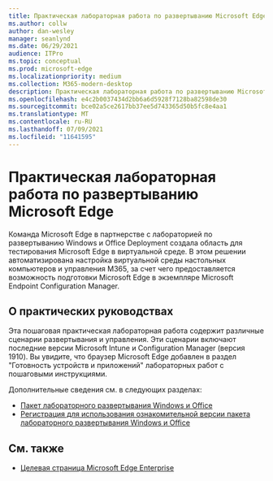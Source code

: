 ```yaml
---
title: Практическая лабораторная работа по развертыванию Microsoft Edge
ms.author: collw
author: dan-wesley
manager: seanlynd
ms.date: 06/29/2021
audience: ITPro
ms.topic: conceptual
ms.prod: microsoft-edge
ms.localizationpriority: medium
ms.collection: M365-modern-desktop
description: Практическая лабораторная работа по развертыванию Microsoft Edge
ms.openlocfilehash: e4c2b0037434d2bb6a6d5928f7128ba82598de30
ms.sourcegitcommit: bce02a5ce2617bb37ee5d743365d50b5fc8e4aa1
ms.translationtype: MT
ms.contentlocale: ru-RU
ms.lasthandoff: 07/09/2021
ms.locfileid: "11641595"
---
```

# <a name="microsoft-edge-hands-on-deployment-lab"></a>Практическая лабораторная работа по развертыванию Microsoft Edge

Команда Microsoft Edge в партнерстве с лабораторией по развертыванию Windows и Office Deployment создала область для тестирования Microsoft Edge в виртуальной среде. В этом решении автоматизирована настройка виртуальной среды настольных компьютеров и управления M365, за счет чего предоставляется возможность подготовки Microsoft Edge в экземпляре Microsoft Endpoint Configuration Manager.

## <a name="about-the-lab-guides"></a>О практических руководствах

Эта пошаговая практическая лабораторная работа содержит различные сценарии развертывания и управления. Эти сценарии включают последние версии Microsoft Intune и Configuration Manager (версия 1910). Вы увидите, что браузер Microsoft Edge добавлен в раздел "Готовность устройств и приложений" лабораторных работ с пошаговыми инструкциями.

Дополнительные сведения см. в следующих разделах:

- [Пакет лабораторного развертывания Windows и Office](/microsoft-365/enterprise/modern-desktop-deployment-and-management-lab?view=o365-worldwide)
- [Регистрация для использования ознакомительной версии пакета лабораторного развертывания Windows и Office](https://www.microsoft.com/evalcenter/evaluate-lab-kit)

## <a name="see-also"></a>См. также

- [Целевая страница Microsoft Edge Enterprise](https://aka.ms/EdgeEnterprise)